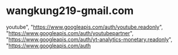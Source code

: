 # wangkung219-gmail.com

youtube",      "https://www.googleapis.com/auth/youtube.readonly",     "https://www.googleapis.com/auth/youtubepartner",     "https://www.googleapis.com/auth/yt-analytics-monetary.readonly",     "https://www.googleapis.com/auth
